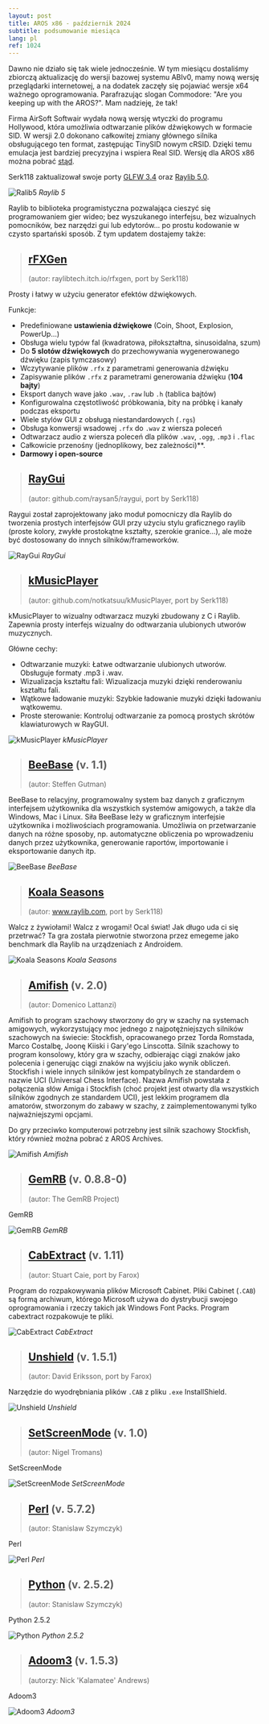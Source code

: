 ```yaml
---
layout: post
title: AROS x86 - październik 2024
subtitle: podsumowanie miesiąca
lang: pl
ref: 1024
---
```


Dawno nie działo się tak wiele jednocześnie. W tym miesiącu dostaliśmy zbiorczą aktualizację do wersji bazowej systemu ABIv0, mamy nową wersję przeglądarki internetowej, a na dodatek zaczęły się pojawiać wersje x64 ważnego oprogramowania. Parafrazując slogan Commodore: "Are you keeping up with the AROS?". Mam nadzieję, że tak!

Firma AirSoft Softwair wydała nową wersję wtyczki do programu Hollywood, która umożliwia odtwarzanie plików dźwiękowych w formacie SID. W wersji 2.0 dokonano całkowitej zmiany głównego silnika obsługującego ten format, zastępując TinySID nowym cRSID. Dzięki temu emulacja jest bardziej precyzyjna i wspiera Real SID. Wersję dla AROS x86 można pobrać [stąd](https://www.hollywood-mal.com/download/SID_Amiga.lha).

Serk118 zaktualizował swoje porty [GLFW 3.4](https://archives.aros-exec.org/?function=showfile&file=development/library/lib_glfw_3_4.i386-aros.zip) oraz [Raylib 5.0](https://archives.aros-exec.org/?function=showfile&file=development/library/lib_raylib5.i386-aros.zip).

![Ralib5](/assets/img/1024/raylib.png)
*Raylib 5*

Raylib to biblioteka programistyczna pozwalająca cieszyć się programowaniem gier wideo; bez wyszukanego interfejsu, bez wizualnych pomocników, bez narzędzi gui lub edytorów... po prostu kodowanie w czysto spartański sposób. Z tym updatem dostajemy także:

> ## [rFXGen](https://archives.aros-exec.org/?function=showfile&file=audio/rfxgen-aros.zip)
> (autor: raylibtech.itch.io/rfxgen, port by Serk118)

Prosty i łatwy w użyciu generator efektów dźwiękowych.

Funkcje:  
- Predefiniowane **ustawienia dźwiękowe** (Coin, Shoot, Explosion, PowerUp...)
- Obsługa wielu typów fal (kwadratowa, piłokształtna, sinusoidalna, szum)
- Do **5 slotów dźwiękowych** do przechowywania wygenerowanego dźwięku (zapis tymczasowy)
- Wczytywanie plików `.rfx` z parametrami generowania dźwięku
- Zapisywanie plików `.rfx` z parametrami generowania dźwięku (**104 bajty**)
- Eksport danych wave jako `.wav`, `.raw` lub `.h` (tablica bajtów)
- Konfigurowalna częstotliwość próbkowania, bity na próbkę i kanały podczas eksportu
- Wiele stylów GUI z obsługą niestandardowych (`.rgs`)
- Obsługa konwersji wsadowej `.rfx` do `.wav` z wiersza poleceń
- Odtwarzacz audio z wiersza poleceń dla plików `.wav`, `.ogg`, `.mp3` i `.flac`
- Całkowicie przenośny (jednoplikowy, bez zależności)**.
- **Darmowy i open-source**

> ## [RayGui](https://archives.aros-exec.org/?function=showfile&file=development/misc/raygui.i386-aros.zip)
> (autor: github.com/raysan5/raygui, port by Serk118)

Raygui został zaprojektowany jako moduł pomocniczy dla Raylib do tworzenia prostych interfejsów GUI przy użyciu stylu graficznego raylib (proste kolory, zwykłe prostokątne kształty, szerokie granice...), ale może być dostosowany do innych silników/frameworków.

![RayGui](/assets/img/1024/raygui.png)
*RayGui*

> ## [kMusicPlayer](https://archives.aros-exec.org/?function=showfile&file=utility/archive/cabextract1.11.i386-aros.zip)
> (autor: github.com/notkatsuu/kMusicPlayer, port by Serk118)

kMusicPlayer to wizualny odtwarzacz muzyki zbudowany z C i Raylib. Zapewnia prosty interfejs wizualny do odtwarzania ulubionych utworów muzycznych.  

Główne cechy:
- Odtwarzanie muzyki: Łatwe odtwarzanie ulubionych utworów. Obsługuje formaty .mp3 i .wav.
- Wizualizacja kształtu fali: Wizualizacja muzyki dzięki renderowaniu kształtu fali.
- Wątkowe ładowanie muzyki: Szybkie ładowanie muzyki dzięki ładowaniu wątkowemu.
- Proste sterowanie: Kontroluj odtwarzanie za pomocą prostych skrótów klawiaturowych w RayGUI.

![kMusicPlayer](/assets/img/1024/SkyBallsAros.png)
*kMusicPlayer*

> ## [BeeBase](https://archives.aros-exec.org/?function=showfile&file=office/database/beebase-1.1.lha) (v. 1.1)
> (autor: Steffen Gutman)

BeeBase to relacyjny, programowalny system baz danych z graficznym interfejsem użytkownika dla wszystkich systemów amigowych, a także dla Windows, Mac i Linux. Siła BeeBase leży w graficznym interfejsie użytkownika i możliwościach programowania. Umożliwia on przetwarzanie danych na różne sposoby, np. automatyczne obliczenia po wprowadzeniu danych przez użytkownika, generowanie raportów, importowanie i eksportowanie danych itp. 

![BeeBase](/assets/img/1024/beebase.png)
*BeeBase*

> ## [Koala Seasons](https://archives.aros-exec.org/?function=showfile&file=game/strategy/koala_seasons.i386-aros.zip)
> (autor: www.raylib.com, port by Serk118)

Walcz z żywiołami! Walcz z wrogami! Ocal świat! Jak długo uda ci się przetrwać? Ta gra została pierwotnie stworzona przez emegeme jako benchmark dla Raylib na urządzeniach z Androidem.

![Koala Seasons](/assets/img/1024/SkyBallsAros.png)
*Koala Seasons*

> ## [Amifish](https://archives.aros-exec.org/?function=showfile&file=game/board/amifish.i386-aros.lha) (v. 2.0)
> (autor:	Domenico Lattanzi)

Amifish to program szachowy stworzony do gry w szachy na systemach amigowych, wykorzystujący moc jednego z najpotężniejszych silników szachowych na świecie: Stockfish, opracowanego przez Torda Romstada, Marco Costalbę, Joonę Kiiski i Gary'ego Linscotta. Silnik szachowy to program konsolowy, który gra w szachy, odbierając ciągi znaków jako polecenia i generując ciągi znaków na wyjściu jako wynik obliczeń. Stockfish i wiele innych silników jest kompatybilnych ze standardem o nazwie UCI (Universal Chess Interface). Nazwa Amifish powstała z połączenia słów Amiga i Stockfish (choć projekt jest otwarty dla wszystkich silników zgodnych ze standardem UCI), jest lekkim programem dla amatorów, stworzonym do zabawy w szachy, z zaimplementowanymi tylko najważniejszymi opcjami.

Do gry przeciwko komputerowi potrzebny jest silnik szachowy Stockfish, który również można pobrać z AROS Archives.

![Amifish](/assets/img/1024/amifish.png)
*Amifish*

> ## [GemRB](https://archives.aros-exec.org/?function=showfile&file=game/roleplaying/gemrb-0.8.8-0.i386-aros.zip) (v. 0.8.8-0)
> (autor: The GemRB Project)

GemRB

![GemRB](/assets/img/1024/blackivancard.jpg)
*GemRB*

> ## [CabExtract](https://archives.aros-exec.org/?function=showfile&file=utility/archive/cabextract1.11.i386-aros.zip) (v. 1.11)
> (autor: Stuart Caie, port by Farox)

Program do rozpakowywania plików Microsoft Cabinet. Pliki Cabinet (`.CAB`) są formą archiwum, którego Microsoft używa do dystrybucji swojego oprogramowania i rzeczy takich jak Windows Font Packs. Program cabextract rozpakowuje te pliki.

![CabExtract](/assets/img/1024/SkyBallsAros.png)
*CabExtract*

> ## [Unshield](https://archives.aros-exec.org/?function=showfile&file=utility/archive/unshield.i386-aros.zip) (v. 1.5.1)
> (autor:	David Eriksson, port by Farox)

Narzędzie do wyodrębniania plików `.CAB` z pliku `.exe` InstallShield.

![Unshield](/assets/img/1024/MemoryGameAros.png)
*Unshield*

> ## [SetScreenMode](https://archives.aros-exec.org/?function=showfile&file=utility/shell/setscreenmode.i386-aros.zip) (v. 1.0)
> (autor:	Nigel Tromans)

SetScreenMode

![SetScreenMode](/assets/img/1024/organica.jpg)
*SetScreenMode*

> ## [Perl](https://archives.aros-exec.org/?function=showfile&file=development/language/perl-5.7.2.x86_64-aros-v11.zip) (v. 5.7.2)
> (autor: Stanislaw Szymczyk)

Perl

![Perl](/assets/img/1024/baccarat.jpg)
*Perl*

> ## [Python](https://archives.aros-exec.org/?function=showfile&file=development/language/python-2.5.2.x86_64-aros-v11.zip) (v. 2.5.2)
> (autor: Stanislaw Szymczyk)

Python 2.5.2

![Python](/assets/img/1024/baccarat.jpg)
*Python 2.5.2*

> ## [Adoom3](https://archives.aros-exec.org/?function=showfile&file=game/fps/adoom3-1.5.3.x86_64-aros-v11.zip) (v. 1.5.3)
> (autorzy:	Nick 'Kalamatee' Andrews)

Adoom3

![Adoom3](/assets/img/1024/neandertaler.jpg)
*Adoom3*



